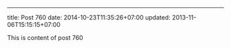 ---
title: Post 760
date: 2014-10-23T11:35:26+07:00
updated: 2013-11-06T15:15:15+07:00

This is content of post 760